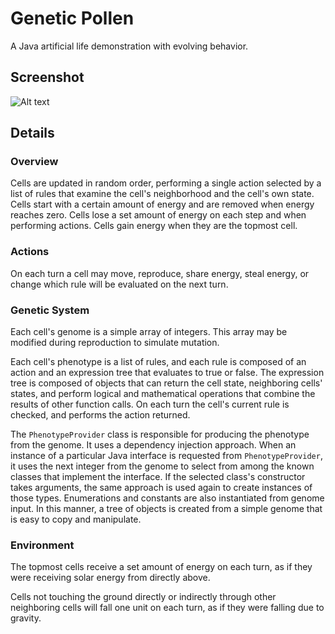 # Genetic Pollen
A Java artificial life demonstration with evolving behavior.

## Screenshot

![Alt text](http://lightcycle.github.io/screenshots/GeneticPollen.png "Genetic Pollen Screenshot")

## Details

### Overview

Cells are updated in random order, performing a single action selected by a list of rules that examine the cell's neighborhood and the cell's own state.  Cells start with a certain amount of energy and are removed when energy reaches zero.  Cells lose a set amount of energy on each step and when performing actions.  Cells gain energy when they are the topmost cell.

### Actions

On each turn a cell may move, reproduce, share energy, steal energy, or change which rule will be evaluated on the next turn.

### Genetic System

Each cell's genome is a simple array of integers.  This array may be modified during reproduction to simulate mutation.

Each cell's phenotype is a list of rules, and each rule is composed of an action and an expression tree that evaluates to true or false.  The expression tree is composed of objects that can return the cell state, neighboring cells' states, and perform logical and mathematical operations that combine the results of other function calls.  On each turn the cell's current rule is checked, and performs the action returned.

The `PhenotypeProvider` class is responsible for producing the phenotype from the genome.  It uses a dependency injection approach.  When an instance of a particular Java interface is requested from `PhenotypeProvider`, it uses the next integer from the genome to select from among the known classes that implement the interface.  If the selected class's constructor takes arguments, the same approach is used again to create instances of those types.  Enumerations and constants are also instantiated from genome input.  In this manner, a tree of objects is created from a simple genome that is easy to copy and manipulate.

### Environment

The topmost cells receive a set amount of energy on each turn, as if they were receiving solar energy from directly above.

Cells not touching the ground directly or indirectly through other neighboring cells will fall one unit on each turn, as if they were falling due to gravity.
